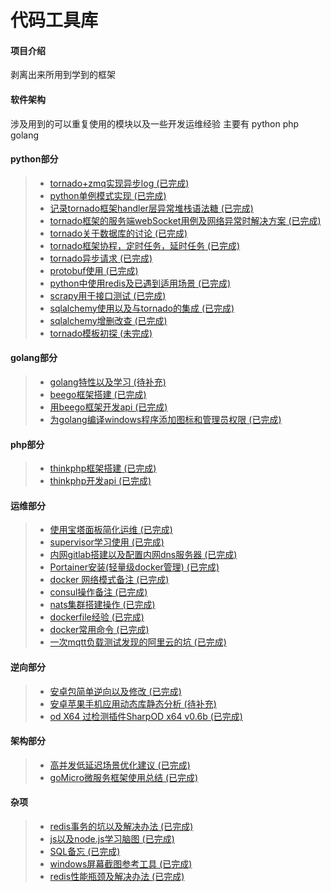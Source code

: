 # 代码工具库

#### 项目介绍
剥离出来所用到学到的框架

#### 软件架构
涉及用到的可以重复使用的模块以及一些开发运维经验
主要有 python php golang

#### python部分
> * [tornado+zmq实现异步log                                                 (已完成)](tornado+zmq异步log)
> * [python单例模式实现                                                     (已完成)](python单例模式实现)
> * [记录tornado框架handler层异常堆栈语法糖                                 (已完成)](记录tornado的handler层崩溃时的堆栈语法糖)
> * [tornado框架的服务端webSocket用例及网络异常时解决方案                   (已完成)](tornado框架的服务端webSocket用例)
> * [tornado关于数据库的讨论                                                (已完成)](tornado关于数据库的讨论)
> * [tornado框架协程，定时任务，延时任务                                    (已完成)](tornado框架协程，定时任务，延时任务)
> * [tornado异步请求                                                        (已完成)](tornado异步请求)
> * [protobuf使用                                                           (已完成)](protobuf使用)
> * [python中使用redis及已遇到适用场景                                      (已完成)](python中使用redis及已遇到适用场景)
> * [scrapy用于接口测试                                                     (已完成)](scrapy用于接口测试)
> * [sqlalchemy使用以及与tornado的集成                                      (已完成)](sqlalchemy使用以及与tornado的集成)
> * [sqlalchemy增删改查                                                     (已完成)](sqlalchemy增删改查)
> * [tornado模板初探                                                        (未完成)](tornado模板初探)


#### golang部分
> * [golang特性以及学习                                                    (待补充)](golang特性以及学习)
> * [beego框架搭建                                                         (已完成)](beego框架搭建)
> * [用beego框架开发api                                                    (已完成)](用beego框架开发api)
> * [为golang编译windows程序添加图标和管理员权限                           (已完成)](golang_icon)

#### php部分
> * [thinkphp框架搭建                                                      (已完成)](thinkphp框架搭建)
> * [thinkphp开发api                                                       (已完成)](thinkphp开发api)

#### 运维部分
> * [使用宝塔面板简化运维                                                  (已完成)](使用宝塔面板简化运维)
> * [supervisor学习使用                                                    (已完成)](supervisor学习使用)
> * [内网gitlab搭建以及配置内网dns服务器                                   (已完成)](内网gitlab搭建以及配置内网dns服务器)
> * [Portainer安装(轻量级docker管理)                                       (已完成)](portainer)
> * [docker 网络模式备注                                                   (已完成)](docker网络备注)
> * [consul操作备注                                                        (已完成)](consul操作备注)
> * [nats集群搭建操作                                                      (已完成)](nats)
> * [dockerfile经验                                                        (已完成)](dockerfile经验)
> * [docker常用命令                                                        (已完成)](docker常用命令)
> * [一次mqtt负载测试发现的阿里云的坑                                      (已完成)](阿里云服务器的坑)

#### 逆向部分
> * [安卓包简单逆向以及修改                                                (已完成)](安卓包简单逆向以及修改)
> * [安卓苹果手机应用动态库静态分析                                        (待补充)](安卓苹果手机应用动态库静态分析)
> * [od X64 过检测插件SharpOD x64 v0.6b                                    (已完成)](SharpOD)

#### 架构部分
> * [高并发低延迟场景优化建议                                    (已完成)](高并发优化建议)
> * [goMicro微服务框架使用总结                                   (已完成)](goMicro总结)

#### 杂项
> * [redis事务的坑以及解决办法                                             (已完成)](redis事务的坑以及解决办法)
> * [js以及node.js学习脑图                                                 (已完成)](js以及node.js学习脑图)
> * [SQL备忘                                                               (已完成)](SQL备忘)
> * [windows屏幕截图参考工具                                               (已完成)](SETUNA.zip)
> * [redis性能瓶颈及解决办法                                               (已完成)](SETUNA.zip)